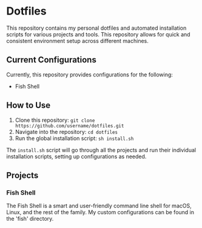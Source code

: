 # Dotfiles

This repository contains my personal dotfiles and automated installation scripts for various projects and tools. This repository allows for quick and consistent environment setup across different machines.

## Current Configurations

Currently, this repository provides configurations for the following:

- Fish Shell

## How to Use

1. Clone this repository: `git clone https://github.com/username/dotfiles.git`
2. Navigate into the repository: `cd dotfiles`
3. Run the global installation script: `sh install.sh`

The `install.sh` script will go through all the projects and run their individual installation scripts, setting up configurations as needed.

## Projects

### Fish Shell

The Fish Shell is a smart and user-friendly command line shell for macOS, Linux, and the rest of the family. My custom configurations can be found in the 'fish' directory.

